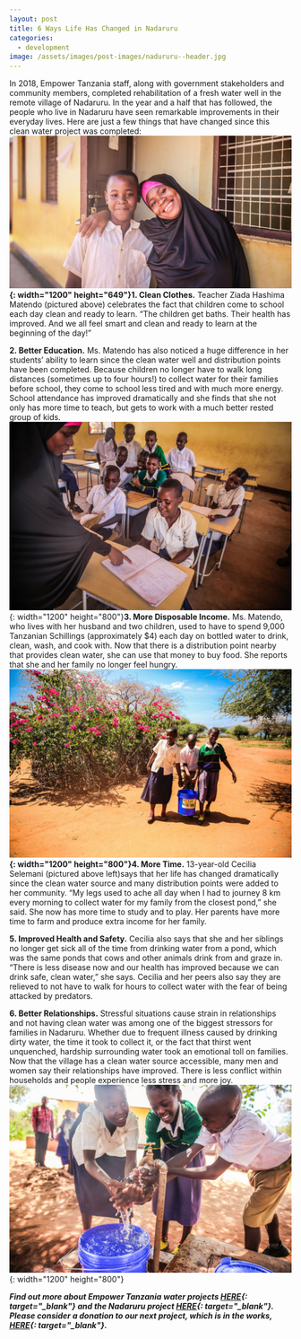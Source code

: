 ```yaml
---
layout: post
title: 6 Ways Life Has Changed in Nadaruru
categories:
  - development
image: /assets/images/post-images/nadururu--header.jpg
---
```


In 2018, Empower Tanzania staff, along with government stakeholders and community members, completed rehabilitation of a fresh water well in the remote village of Nadaruru. In the year and a half that has followed, the people who live in Nadaruru have seen remarkable improvements in their everyday lives. Here are just a few things that have changed since this clean water project was completed:**![](/uploads/nadururu-water1-1.jpg){: width="1200" height="649"}1\. Clean Clothes.** Teacher Ziada Hashima Matendo (pictured above) celebrates the fact that children come to school each day clean and ready to learn. “The children get baths. Their health has improved. And we all feel smart and clean and ready to learn at the beginning of the day\!”

**2\. Better Education.** Ms. Matendo has also noticed a huge difference in her students’ ability to learn since the clean water well and distribution points have been completed. Because children no longer have to walk long distances (sometimes up to four hours\!) to collect water for their families before school, they come to school less tired and with much more energy. School attendance has improved dramatically and she finds that she not only has more time to teach, but gets to work with a much better rested group of kids.![](/uploads/nadururu--water3.jpg){: width="1200" height="800"}**3\. More Disposable Income.** Ms. Matendo, who lives with her husband and two children, used to have to spend 9,000 Tanzanian Schillings (approximately $4) each day on bottled water to drink, clean, wash, and cook with. Now that there is a distribution point nearby that provides clean water, she can use that money to buy food. She reports that she and her family no longer feel hungry.**![](/uploads/nadururu--water2.jpg){: width="1200" height="800"}4\. More Time.** 13-year-old Cecilia Selemani (pictured above left)says that her life has changed dramatically since the clean water source and many distribution points were added to her community. “My legs used to ache all day when I had to journey 8 km every morning to collect water for my family from the closest pond,” she said. She now has more time to study and to play. Her parents have more time to farm and produce extra income for her family.

**5\. Improved Health and Safety.** Cecilia also says that she and her siblings no longer get sick all of the time from drinking water from a pond, which was the same ponds that cows and other animals drink from and graze in. “There is less disease now and our health has improved because we can drink safe, clean water,” she says. Cecilia and her peers also say they are relieved to not have to walk for hours to collect water with the fear of being attacked by predators.

**6\. Better Relationships.** Stressful situations cause strain in relationships and not having clean water was among one of the biggest stressors for families in Nadaruru. Whether due to frequent illness caused by drinking dirty water, the time it took to collect it, or the fact that thirst went unquenched, hardship surrounding water took an emotional toll on families. Now that the village has a clean water source accessible, many men and women say their relationships have improved. There is less conflict within households and people experience less stress and more joy.![](/uploads/nadururu-water4.jpg){: width="1200" height="800"}

***Find out more about Empower Tanzania water projects [HERE](https://empowertz.org/programs/economicempowerment/){: target="_blank"}&nbsp;and the Nadaruru project&nbsp;[HERE](https://empowertz.org/development/2019/05/14/clean-water-in-nadaruru/){: target="_blank"}. Please consider a donation to our next project, which is in the works, [HERE](https://empowertz.org/donate/){: target="_blank"}.&nbsp;***